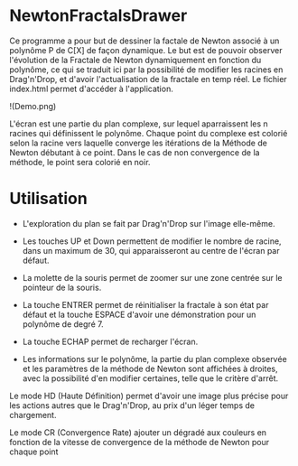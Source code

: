 # NewtonFractalsDrawer
Ce programme a pour but de dessiner la factale de Newton associé à un polynôme P de C[X] de façon dynamique.
Le but est de pouvoir observer l'évolution de la Fractale de Newton dynamiquement en fonction du polynôme, ce
qui se traduit ici par la possibilité de modifier les racines en Drag'n'Drop, et d'avoir l'actualisation de
la fractale en temp réel.
Le fichier index.html permet d'accéder à l'application.

!(Demo.png)

L'écran est une partie du plan complexe, sur lequel aparraissent les n racines qui définissent le polynôme.
Chaque point du complexe est colorié selon la racine vers laquelle converge les itérations de la Méthode de
Newton débutant à ce point.
Dans le cas de non convergence de la méthode, le point sera colorié en noir.

# Utilisation

- L'exploration du plan se fait par Drag'n'Drop sur l'image elle-même.

- Les touches UP et Down permettent de modifier le nombre de racine, dans un maximum de 30, qui apparaisseront
au centre de l'écran par défaut.

- La molette de la souris permet de zoomer sur une zone centrée sur le pointeur de la souris.

- La touche ENTRER permet de réinitialiser la fractale à son état par défaut et la touche ESPACE d'avoir une
démonstration pour un polynôme de degré 7.

- La touche ECHAP permet de recharger l'écran.

- Les informations sur le polynôme, la partie du plan complexe observée et les paramètres de la méthode de
Newton sont affichées à droites, avec la possibilité d'en modifier certaines, telle que le critère d'arrêt.

Le mode HD (Haute Définition) permet d'avoir une image plus précise pour les actions autres que le 
Drag'n'Drop, au prix d'un léger temps de chargement.

Le mode CR (Convergence Rate) ajouter un dégradé aux couleurs en fonction de la vitesse de convergence de la
méthode de Newton pour chaque point
